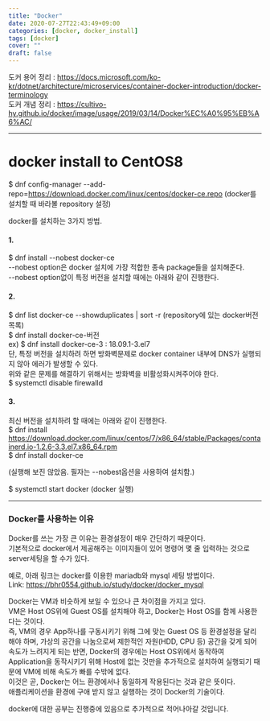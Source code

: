 ```yaml
---
title: "Docker"
date: 2020-07-27T22:43:49+09:00
categories: [docker, docker_install]
tags: [docker]
cover: ""
draft: false
---
```

도커 용어 정리 : <https://docs.microsoft.com/ko-kr/dotnet/architecture/microservices/container-docker-introduction/docker-terminology>  
도커 개념 정리 : <https://cultivo-hy.github.io/docker/image/usage/2019/03/14/Docker%EC%A0%95%EB%A6%AC/>  

* * *
# docker install to CentOS8  
$ dnf config-manager --add-repo=https://download.docker.com/linux/centos/docker-ce.repo (docker를 설치할 때 바라볼 repository 설정)  
  
docker를 설치하는 3가지 방법.  
#### 1.  
$ dnf install --nobest docker-ce  
--nobest option은 docker 설치에 가장 적합한 종속 package들을 설치해준다.  
--nobest option없이 특정 버전을 설치할 때에는 아래와 같이 진행한다.  
  
#### 2.  
$ dnf list docker-ce --showduplicates | sort -r (repository에 있는 docker버전 목록)  
$ dnf install docker-ce-버전  
ex) $ dnf install docker-ce-3 : 18.09.1-3.el7  
단, 특정 버전을 설치하려 하면 방화벽문제로 docker container 내부에 DNS가 실행되지 않아 에러가 발생할 수 있다.  
위와 같은 문제를 해결하기 위해서는 방화벽을 비활성화시켜주어야 한다.  
$ systemctl disable firewalld  
  
#### 3.  
최신 버전을 설치하려 할 때에는 아래와 같이 진행한다.  
$ dnf install https://download.docker.com/linux/centos/7/x86_64/stable/Packages/containerd.io-1.2.6-3.3.el7.x86_64.rpm  
$ dnf install docker-ce  
  
(실행해 보진 않았음. 필자는 --nobest옵션을 사용하여 설치함.)  
  
$ systemctl start docker (docker 실행)  
  
* * *
### Docker를 사용하는 이유
Docker를 쓰는 가장 큰 이유는 환경설정이 매우 간단하기 때문이다.  
기본적으로 docker에서 제공해주는 이미지들이 있어 명령어 몇 줄 입력하는 것으로 server세팅을 할 수가 있다.  
  
예로, 아래 링크는 docker를 이용한 mariadb와 mysql 세팅 방법이다.  
Link: <https://bhr0554.github.io/study/docker/docker_mysql>  
  
  
Docker는 VM과 비슷하게 보일 수 있으나 큰 차이점을 가지고 있다.  
VM은 Host OS위에 Guest OS를 설치해야 하고, Docker는 Host OS를 함께 사용한다는 것이다.  
즉, VM의 경우 App하나를 구동시키기 위해 그에 맞는 Guest OS 등 환경설정을 달리 해야 하며, 가상의 공간을 나눔으로써 제한적인 자원(HDD, CPU 등) 공간을 갖게 되어 속도가 느려지게 되는 반면, Docker의 경우에는 Host OS위에서 동작하여 Application을 동작시키기 위해 Host에 없는 것만을 추가적으로 설치하여 실행되기 때문에 VM에 비해 속도가 빠를 수밖에 없다.  
이것은 곧, Docker는 어느 환경에서나 동일하게 작용된다는 것과 같은 뜻이다.  
애플리케이션을 환경에 구애 받지 않고 실행하는 것이 Docker의 기술이다.  
  
  
docker에 대한 공부는 진행중에 있음으로 추가적으로 적어나아갈 것입니다.  
